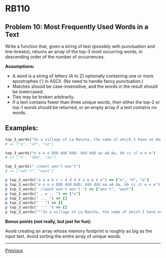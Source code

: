 # RB110
## Problem 10: Most Frequently Used Words in a Text

Write a function that, given a string of text (possibly with punctuation and line-breaks), returns an array of the top-3 most occurring words, in descending order of the number of occurrences.

**Assumptions:**

- A word is a string of letters (A to Z) optionally containing one or more apostrophes (') in ASCII. (No need to handle fancy punctuation.)
- Matches should be case-insensitive, and the words in the result should be lowercased.
- Ties may be broken arbitrarily.
- If a text contains fewer than three unique words, then either the top-2 or top-1 words should be returned, or an empty array if a text contains no words.

## Examples:

```ruby
top_3_words("In a village of La Mancha, the name of which I have no desire to call to mind, there lived not long since one of those gentlemen that keep a lance in the lance-rack, an old buckler, a lean hack, and a greyhound for coursing. An olla of rather more beef than mutton, a salad on most nights, scraps on Saturdays, lentils on Fridays, and a pigeon or so extra on Sundays, made away with three-quarters of his income.")
# => ["a", "of", "on"]

top_3_words("e e e e DDD ddd DdD: ddd ddd aa aA Aa, bb cc cC e e e")
# => ["e", "ddd", "aa"]

top_3_words(" //wont won't won't")
# => ["won't", "wont"]

p top_3_words("a a a b c c d d d d e e e e e") == ["e", "d", "a"]
p top_3_words("e e e e DDD ddd DdD: ddd ddd aa aA Aa, bb cc cC e e e") == ["e", "ddd", "aa"]
p top_3_words(" //wont won't won't ") == ["won't", "wont"]
p top_3_words(" , e .. ") == ["e"]
p top_3_words(" ... ") == []
p top_3_words(" ' ") == []
p top_3_words(" ''' ") == []
p top_3_words("""In a village of La Mancha, the name of which I have no desire to call to mind, there lived not long since one of those gentlemen that keep a lance in the lance-rack, an old buckler, a lean hack, and a greyhound for coursing. An olla of rather more beef than mutton, a salad on most nights, scraps on Saturdays, lentils on Fridays, and a pigeon or so extra on Sundays, made away with three-quarters of his income.""") == ["a", "of", "on"]
```

**Bonus points (not really, but just for fun):**

Avoid creating an array whose memory footprint is roughly as big as the input text.
Avoid sorting the entire array of unique words.

---

[Previous](09.md)
